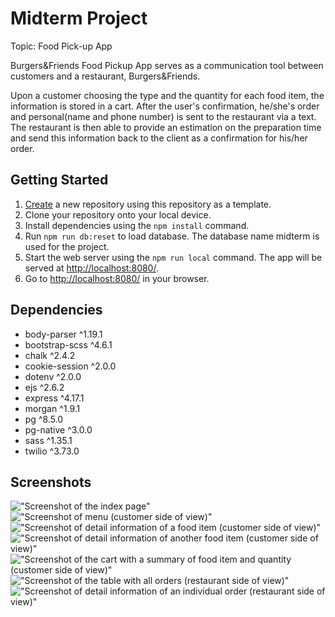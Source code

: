 # Midterm Project

Topic: Food Pick-up App

Burgers&Friends Food Pickup App serves as a communication tool between customers and a restaurant, Burgers&Friends.  

Upon a customer choosing the type and the quantity for each food item, the information is stored in a cart. After the user's confirmation, he/she's order and personal(name and phone number) is sent to the restaurant via a text. The restaurant is then able to provide an estimation on the preparation time and send this information back to the client as a confirmation for his/her order.

## Getting Started

1. [Create](https://github.com/RyanJohnson1612/midterm) a new repository using this repository as a template.
2. Clone your repository onto your local device.
3. Install dependencies using the `npm install` command.
4. Run `npm run db:reset` to load database. The database name midterm is used for the project. 
3. Start the web server using the `npm run local` command. The app will be served at <http://localhost:8080/>.
4. Go to <http://localhost:8080/> in your browser.

## Dependencies

- body-parser ^1.19.1
- bootstrap-scss ^4.6.1
- chalk ^2.4.2
- cookie-session ^2.0.0
- dotenv ^2.0.0
- ejs ^2.6.2
- express ^4.17.1
- morgan ^1.9.1
- pg ^8.5.0
- pg-native ^3.0.0
- sass ^1.35.1
- twilio ^3.73.0

## Screenshots
!["Screenshot of the index page"](https://github.com/RyanJohnson1612/midterm/blob/master/screen-shot-ducs/1.%20index.png)
!["Screenshot of menu (customer side of view)"](https://github.com/RyanJohnson1612/midterm/blob/master/screen-shot-ducs/2.%20menus-index.png)
!["Screenshot of detail information of a food item (customer side of view)"](https://github.com/RyanJohnson1612/midterm/blob/master/screen-shot-ducs/3.%20menus-detail.png)
!["Screenshot of detail information of another food item (customer side of view)"](https://github.com/RyanJohnson1612/midterm/blob/master/screen-shot-ducs/4.%20menus-detail(2).png)
!["Screenshot of the cart with a summary of food item and quantity (customer side of view)"](https://github.com/RyanJohnson1612/midterm/blob/master/screen-shot-ducs/5.%20carts.png)
!["Screenshot of the table with all orders (restaurant side of view)"](https://github.com/RyanJohnson1612/midterm/blob/master/screen-shot-ducs/6.%20orders-index.png)
!["Screenshot of detail information of an individual order (restaurant side of view)"](https://github.com/RyanJohnson1612/midterm/blob/master/screen-shot-ducs/7.%20orders-detail.png)
